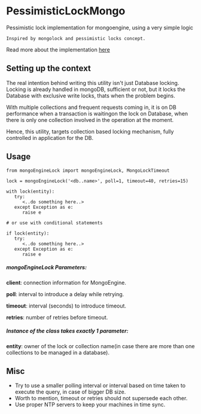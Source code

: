 # PessimisticLockMongo
Pessimistic lock implementation for mongoengine, using  a very simple logic

`Inspired by mongolock and pessimistic locks concept.`

Read more about the implementation [here](https://medium.com/@abhishek.tamrakar/implementing-pessimistic-locks-in-mongodb-8f3fbe2ddfa9)

## Setting up the context
The real intention behind writing this utility isn't just Database locking. Locking is already handled in mongoDB, sufficient or not, but it locks the Database with exclusive write locks, thats when the problem begins.

With multiple collections and frequent requests coming in, it is on DB performance when a transaction is waitingon the lock on Database, when there is only one collection involved in the operation at the moment.

Hence, this utility, targets collection based locking mechanism, fully controlled in application for the DB.

## Usage
```
from mongoEngineLock import mongoEngineLock, MongoLockTimeout

lock = mongoEngineLock('<db..name>', poll=1, timeout=40, retries=15)

with lock(entity):
   try:
      <..do something here..>
   except Exception as e:
      raise e

# or use with conditional statements

if lock(entity):
   try:
      <..do something here..>
   except Exception as e:
      raise e
```
##### mongoEngineLock Parameters:
**client**: connection information for MongoEngine.

**poll**: interval to introduce a delay while retrying.

**timeout**: interval (seconds) to introduce timeout.

**retries**: number of retries before timeout.

##### Instance of the class takes exactly 1 parameter: 
**entity**: owner of the lock or collection name(in case there are more than one collections to be managed in a database).

## Misc
* Try to use a smaller polling interval or interval based on time taken to execute the query, in case of bigger DB size.
* Worth to mention, timeout or retries should not supersede each other. 
* Use proper NTP servers to keep your machines in time sync.
